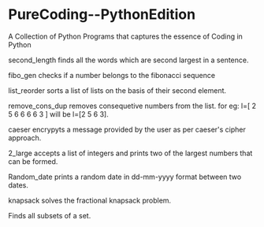 # PureCoding--PythonEdition
A Collection of Python Programs that captures the essence of Coding in Python
<p> second_length finds all the words which are second largest in a sentence.</p>
<p> fibo_gen checks if a number belongs to the fibonacci sequence </p>
<p> list_reorder sorts a list of lists on the basis of their second element.</p>
<p> remove_cons_dup removes consequetive numbers from the list. for eg: l=[ 2 5 6 6 6 6 3 ] will be l=[2 5 6 3].</p>
<p> caeser encrypyts a message provided by the user as per caeser's cipher approach.</p>
<p> 2_large accepts a list of integers and prints two of the largest numbers that can be formed.</p>
<p> Random_date prints a random date in dd-mm-yyyy format between two dates. </p>
<p> knapsack solves the fractional knapsack problem. </p>
<p> Finds all subsets of a set.</p>
